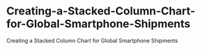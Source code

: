 # Creating-a-Stacked-Column-Chart-for-Global-Smartphone-Shipments
Creating a Stacked Column Chart for Global Smartphone Shipments
